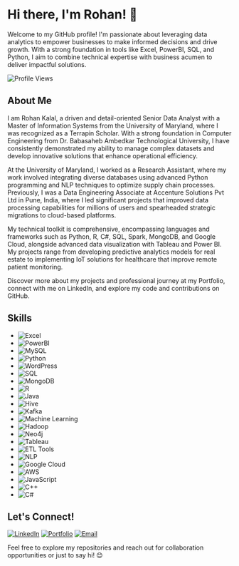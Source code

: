 # Hi there, I'm Rohan! 👋

Welcome to my GitHub profile! I'm passionate about leveraging data analytics to empower businesses to make informed decisions and drive growth. With a strong foundation in tools like Excel, PowerBI, SQL, and Python, I aim to combine technical expertise with business acumen to deliver impactful solutions.

![Profile Views](https://komarev.com/ghpvc/?username=rohankalal93&color=blueviolet)

## About Me

I am Rohan Kalal, a driven and detail-oriented Senior Data Analyst with a Master of Information Systems from the University of Maryland, where I was recognized as a Terrapin Scholar. With a strong foundation in Computer Engineering from Dr. Babasaheb Ambedkar Technological University, I have consistently demonstrated my ability to manage complex datasets and develop innovative solutions that enhance operational efficiency.

At the University of Maryland, I worked as a Research Assistant, where my work involved integrating diverse databases using advanced Python programming and NLP techniques to optimize supply chain processes. Previously, I was a Data Engineering Associate at Accenture Solutions Pvt Ltd in Pune, India, where I led significant projects that improved data processing capabilities for millions of users and spearheaded strategic migrations to cloud-based platforms.

My technical toolkit is comprehensive, encompassing languages and frameworks such as Python, R, C#, SQL, Spark, MongoDB, and Google Cloud, alongside advanced data visualization with Tableau and Power BI. My projects range from developing predictive analytics models for real estate to implementing IoT solutions for healthcare that improve remote patient monitoring.

Discover more about my projects and professional journey at my Portfolio, connect with me on LinkedIn, and explore my code and contributions on GitHub.

## Skills

- ![Excel](https://img.shields.io/badge/-Excel-217346?style=flat-square&logo=microsoft-excel&logoColor=white)
- ![PowerBI](https://img.shields.io/badge/-PowerBI-F2C811?style=flat-square&logo=powerbi&logoColor=black)
- ![MySQL](https://img.shields.io/badge/-MySQL-4479A1?style=flat-square&logo=mysql&logoColor=white)
- ![Python](https://img.shields.io/badge/-Python-3776AB?style=flat-square&logo=python&logoColor=white)
- ![WordPress](https://img.shields.io/badge/-WordPress-21759B?style=flat-square&logo=wordpress&logoColor=white)
- ![SQL](https://img.shields.io/badge/-SQL-000000?style=flat-square&logo=sql&logoColor=white)
- ![MongoDB](https://img.shields.io/badge/-MongoDB-47A248?style=flat-square&logo=mongodb&logoColor=white)
- ![R](https://img.shields.io/badge/-R-276DC3?style=flat-square&logo=r&logoColor=white)
- ![Java](https://img.shields.io/badge/-Java-007396?style=flat-square&logo=java&logoColor=white)
- ![Hive](https://img.shields.io/badge/-Hive-FDEE21?style=flat-square&logo=apachehive&logoColor=black)
- ![Kafka](https://img.shields.io/badge/-Kafka-231F20?style=flat-square&logo=apachekafka&logoColor=white)
- ![Machine Learning](https://img.shields.io/badge/-Machine%20Learning-FF6F00?style=flat-square&logo=ml&logoColor=white)
- ![Hadoop](https://img.shields.io/badge/-Hadoop-66CCFF?style=flat-square&logo=apachehadoop&logoColor=white)
- ![Neo4j](https://img.shields.io/badge/-Neo4j-008CC1?style=flat-square&logo=neo4j&logoColor=white)
- ![Tableau](https://img.shields.io/badge/-Tableau-E97627?style=flat-square&logo=tableau&logoColor=white)
- ![ETL Tools](https://img.shields.io/badge/-ETL%20Tools-00758F?style=flat-square&logo=etl&logoColor=white)
- ![NLP](https://img.shields.io/badge/-NLP-4B0082?style=flat-square&logo=nlp&logoColor=white)
- ![Google Cloud](https://img.shields.io/badge/-Google%20Cloud-4285F4?style=flat-square&logo=google-cloud&logoColor=white)
- ![AWS](https://img.shields.io/badge/-AWS-232F3E?style=flat-square&logo=amazon-aws&logoColor=white)
- ![JavaScript](https://img.shields.io/badge/-JavaScript-F7DF1E?style=flat-square&logo=javascript&logoColor=black)
- ![C++](https://img.shields.io/badge/-C++-00599C?style=flat-square&logo=cplusplus&logoColor=white)
- ![C#](https://img.shields.io/badge/-C%23-239120?style=flat-square&logo=csharp&logoColor=white)


## Let's Connect!

[![LinkedIn](https://img.shields.io/badge/-LinkedIn-0077B5?style=flat-square&logo=linkedin&logoColor=white)](https://www.linkedin.com/in/rohankalal/)
[![Portfolio](https://img.shields.io/badge/-Portfolio-333333?style=flat-square&logo=wordpress&logoColor=white)](https://www.rohankalal.com)
[![Email](https://img.shields.io/badge/-Email-D14836?style=flat-square&logo=gmail&logoColor=white)](mailto:rohankalal239@gmail.com)

Feel free to explore my repositories and reach out for collaboration opportunities or just to say hi! 😊


<!--
**rohankalal93/rohankalal93** is a ✨ _special_ ✨ repository because its `README.md` (this file) appears on your GitHub profile.

Here are some ideas to get you started:

- 🔭 I’m currently working on ...
- 🌱 I’m currently learning ...
- 👯 I’m looking to collaborate on ...
- 🤔 I’m looking for help with ...
- 💬 Ask me about ...
- 📫 How to reach me: ...
- 😄 Pronouns: ...
- ⚡ Fun fact: ...
-->
